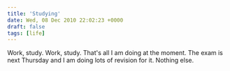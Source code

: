 ```yaml
---
title: 'Studying'
date: Wed, 08 Dec 2010 22:02:23 +0000
draft: false
tags: [life]
---
```


Work, study. Work, study. That's all I am doing at the moment. The exam is next Thursday and I am doing lots of revision for it. Nothing else.